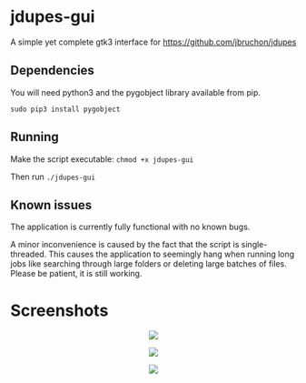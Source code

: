 # jdupes-gui
A simple yet complete gtk3 interface for https://github.com/jbruchon/jdupes

## Dependencies
You will need python3 and the pygobject library available from pip.

```sudo pip3 install pygobject``` 

## Running
Make the script executable: ```chmod +x jdupes-gui```

Then run ```./jdupes-gui```

## Known issues
The application is currently fully functional with no known bugs.

A minor inconvenience is caused by the fact that the script is single-threaded. This causes the application to seemingly hang when running long jobs like searching through large folders or deleting large batches of files. Please be patient, it is still working.

# Screenshots
<p align="center">
  <img src="pictures/section_1.png">
</p>

<p align="center">
  <img src="pictures/section_2.png">
</p>

<p align="center">
  <img src="pictures/section_3.png">
</p>

